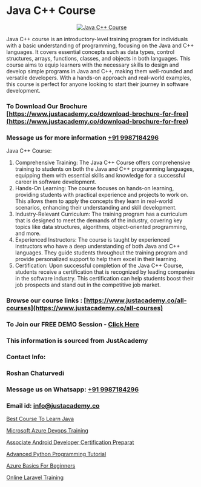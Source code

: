 # Java C++ Course

<p align="center">
  <a href="https://justacademy.co/course-detail/core-java-training">
    <img src="https://justacademy.co/storage2/course_image/1677245426_course_image.webp" alt="Java C++ Course">
  </a>
</p>


Java C++ course is an introductory-level training program for individuals with a basic understanding of programming, focusing on the Java and C++ languages. It covers essential concepts such as data types, control structures, arrays, functions, classes, and objects in both languages. This course aims to equip learners with the necessary skills to design and develop simple programs in Java and C++, making them well-rounded and versatile developers. With a hands-on approach and real-world examples, this course is perfect for anyone looking to start their journey in software development.
### To Download Our Brochure [https://www.justacademy.co/download-brochure-for-free](https://www.justacademy.co/download-brochure-for-free)
### Message us for more information [+91 9987184296](https://api.whatsapp.com/send?phone=919987184296)
Java C++ Course:
1) Comprehensive Training: The Java C++ Course offers comprehensive training to students on both the Java and C++ programming languages, equipping them with essential skills and knowledge for a successful career in software development.
2) Hands-On Learning: The course focuses on hands-on learning, providing students with practical experience and projects to work on. This allows them to apply the concepts they learn in real-world scenarios, enhancing their understanding and skill development.
3) Industry-Relevant Curriculum: The training program has a curriculum that is designed to meet the demands of the industry, covering key topics like data structures, algorithms, object-oriented programming, and more.
4) Experienced Instructors: The course is taught by experienced instructors who have a deep understanding of both Java and C++ languages. They guide students throughout the training program and provide personalized support to help them excel in their learning.
5) Certification: Upon successful completion of the Java C++ Course, students receive a certification that is recognized by leading companies in the software industry. This certification can help students boost their job prospects and stand out in the competitive job market.

### Browse our course links : [https://www.justacademy.co/all-courses](https://www.justacademy.co/all-courses) 
### To Join our FREE DEMO Session - [Click Here](https://www.justacademy.co/register-for-course-demo)


### This information is sourced from JustAcademy
### Contact Info:
### Roshan Chaturvedi
### Message us on Whatsapp: [+91 9987184296](https://api.whatsapp.com/send?phone=919987184296)
### Email id: [info@justacademy.co](mailto:info@justacademy.co)
                
[Best Course To Learn Java](https://www.linkedin.com/pulse/best-course-learn-java-justacademy-hyderabad-gmvzc/)

[Microsoft Azure Devops Training](https://www.linkedin.com/pulse/microsoft-azure-devops-training-justacademy-zcg3e?trackingId=N0jtRAEmaQ9y2jgSADekeA%3D%3D&lipi=urn%3Ali%3Apage%3Ad_flagship3_company_admin%3BDtPVLJNkTC2k0tm5uH%2FP7w%3D%3D)

[Associate Android Developer Certification Preparat](https://medium.com/@namusn/associate-android-developer-certification-preparat-a6221240b5cb)

[Advanced Python Programming Tutorial](https://medium.com/@namusn/advanced-python-programming-tutorial-a574a88f32d9)

[Azure Basics For Beginners](https://justacademyin.github.io/Articles/Azure-Basics-For-Beginners)

[Online Laravel Training](https://justacademyin.github.io/Articles/Online-Laravel-Training)

